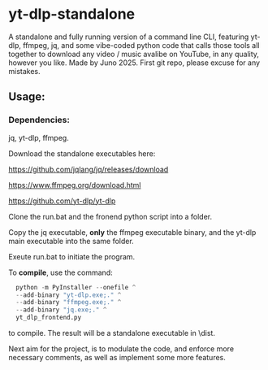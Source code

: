 # yt-dlp-standalone
A standalone and fully running version of a command line CLI, featuring yt-dlp, ffmpeg, jq, and some vibe-coded python code that calls those tools all together to download any video / music avalibe on YouTube, in any quality, however you like. 
Made by Juno 2025. 
First git repo, please excuse for any mistakes. 

## Usage:

### Dependencies:

jq, yt-dlp, ffmpeg. 

Download the standalone executables here:

https://github.com/jqlang/jq/releases/download

https://www.ffmpeg.org/download.html

https://github.com/yt-dlp/yt-dlp

Clone the run.bat and the fronend python script into a folder. 

Copy the jq executable, **only** the ffmpeg executable binary, and the yt-dlp main executable into the same folder. 

Exeute run.bat to initiate the program. 

To **compile**, use the command:

``` python
  python -m PyInstaller --onefile ^
  --add-binary "yt-dlp.exe;." ^
  --add-binary "ffmpeg.exe;." ^
  --add-binary "jq.exe;." ^
  yt_dlp_frontend.py
```

to compile. The result will be a standalone executable in \dist.

Next aim for the project, is to modulate the code, and enforce more necessary comments, as well as implement some more features. 
